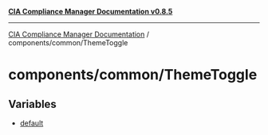 [**CIA Compliance Manager Documentation v0.8.5**](../../../README.md)

***

[CIA Compliance Manager Documentation](../../../modules.md) / components/common/ThemeToggle

# components/common/ThemeToggle

## Variables

- [default](variables/default.md)

